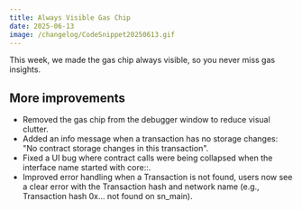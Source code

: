 ```yaml
---
title: Always Visible Gas Chip
date: 2025-06-13
image: /changelog/CodeSnippet20250613.gif
---
```


This week, we made the gas chip always visible, so you never miss gas insights.

## More improvements

- Removed the gas chip from the debugger window to reduce visual clutter.
- Added an info message when a transaction has no storage changes: "No contract storage changes in this transaction".
- Fixed a UI bug where contract calls were being collapsed when the interface name started with core::.
- Improved error handling when a Transaction is not found, users now see a clear error with the Transaction hash and network name (e.g., Transaction hash 0x... not found on sn_main).
